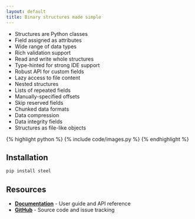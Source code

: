 ```yaml
---
layout: default
title: Binary structures made simple
---
```


<div id="hero" class="container border border-dark-subtle rounded-4 text-bg-light">
    <div class="row align-items-start">
        <div class="col-4 gx-0 align-self-stretch">
            <ul class="list-group list-group-flush">
                <li class="list-group-item"><i class="bi bi-check-lg"></i>Structures are Python classes</li>
                <li class="list-group-item"><i class="bi bi-check-lg"></i>Field assigned as attributes</li>
                <li class="list-group-item"><i class="bi bi-check-lg"></i>Wide range of data types</li>
                <li class="list-group-item"><i class="bi bi-check-lg"></i>Rich validation support</li>
                <li class="list-group-item"><i class="bi bi-check-lg"></i>Read and write whole structures</li>
                <li class="list-group-item"><i class="bi bi-check-lg"></i>Type-hinted for strong IDE support</li>
                <li class="list-group-item"><i class="bi bi-check-lg"></i>Robust API for custom fields</li>
                <li class="list-group-item coming-soon">Lazy access to file content</li>
                <li class="list-group-item coming-soon">Nested structures</li>
                <li class="list-group-item coming-soon">Lists of repeated fields</li>
                <li class="list-group-item coming-soon">Manually-specified offsets</li>
                <li class="list-group-item coming-soon">Skip reserved fields</li>
                <li class="list-group-item coming-soon">Chunked data formats</li>
                <li class="list-group-item coming-soon">Data compression</li>
                <li class="list-group-item coming-soon">Data integrity fields</li>
                <li class="list-group-item coming-soon">Structures as file-like objects</li>
            </ul>
        </div>
        <div class="col-8 gx-0 align-self-stretch border-start rounded-end-4">
{% highlight python %}
{% include code/images.py %}
{% endhighlight %}
        </div>
    </div>
</div>

## Installation

```bash
pip install steel
```

## Resources

- [**Documentation**](https://docs.importsteel.org/) - User guide and API reference
- [**GitHub**](https://github.com/importsteel/steel) - Source code and issue tracking
